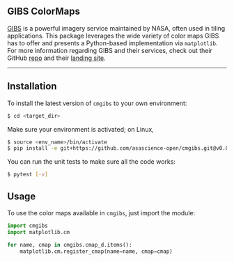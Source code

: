 ## GIBS ColorMaps

[GIBS](https://wiki.earthdata.nasa.gov/display/GIBS/) is a powerful imagery service maintained by NASA, often used in tiling applications. This package leverages the wide variety of color maps GIBS has to offer and presents a Python-based implementation via `matplotlib`. For more information regarding GIBS and their services, check out their GitHub [repo](https://github.com/nasa-gibs) and their [landing site](https://earthdata.nasa.gov/about/science-system-description/eosdis-components/global-imagery-browse-services-gibs).

---

## Installation
To install the latest version of `cmgibs` to your own environment:

```bash
$ cd <target_dir>
```
Make sure your environment is activated; on Linux,
```bash
$ source <env_name>/bin/activate
$ pip install -e git+https://github.com/asascience-open/cmgibs.git@v0.0.2-dev#egg=cmgibs
```
You can run the unit tests to make sure all the code works:
```bash
$ pytest [-v]
```

## Usage
To use the color maps available in `cmgibs`, just import the module:

```python
import cmgibs
import matplotlib.cm

for name, cmap in cmgibs.cmap_d.items():
    matplotlib.cm.register_cmap(name=name, cmap=cmap)
```
